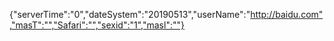 {"serverTime":"0","dateSystem":"20190513","userName":"http://baidu.com","masT":"","Safari":"","sexid":"1","masl":""}
